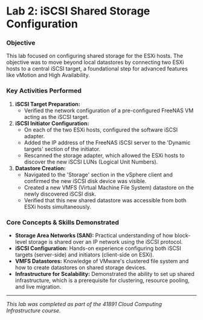 # Lab 2: iSCSI Shared Storage Configuration

### Objective
This lab focused on configuring shared storage for the ESXi hosts. The objective was to move beyond local datastores by connecting two ESXi hosts to a central iSCSI target, a foundational step for advanced features like vMotion and High Availability.

### Key Activities Performed

1.  **iSCSI Target Preparation:**
    *   Verified the network configuration of a pre-configured FreeNAS VM acting as the iSCSI target.
2.  **iSCSI Initiator Configuration:**
    *   On each of the two ESXi hosts, configured the software iSCSI adapter.
    *   Added the IP address of the FreeNAS iSCSI server to the 'Dynamic targets' section of the initiator.
    *   Rescanned the storage adapter, which allowed the ESXi hosts to discover the new iSCSI LUNs (Logical Unit Numbers).
3.  **Datastore Creation:**
    *   Navigated to the 'Storage' section in the vSphere client and confirmed the new iSCSI disk device was visible.
    *   Created a new VMFS (Virtual Machine File System) datastore on the newly discovered iSCSI disk.
    *   Verified that this new shared datastore was accessible from both ESXi hosts simultaneously.

### Core Concepts & Skills Demonstrated

*   **Storage Area Networks (SAN):** Practical understanding of how block-level storage is shared over an IP network using the iSCSI protocol.
*   **iSCSI Configuration:** Hands-on experience configuring both iSCSI targets (server-side) and initiators (client-side on ESXi).
*   **VMFS Datastores:** Knowledge of VMware's clustered file system and how to create datastores on shared storage devices.
*   **Infrastructure for Scalability:** Demonstrated the ability to set up shared infrastructure, which is a prerequisite for clustering, resource pooling, and live migration.

---
*This lab was completed as part of the 41891 Cloud Computing Infrastructure course.*
